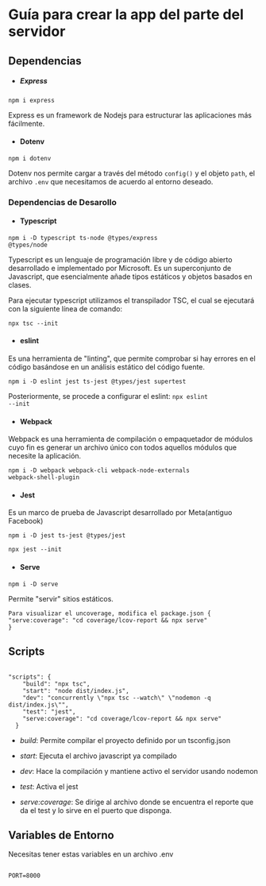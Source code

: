 # Guía para crear la app del parte del servidor

## Dependencias

* ##### Express
<code>npm i express</code>

Express es un framework de Nodejs para estructurar las aplicaciones más fácilmente.

* #### Dotenv
<code>npm i dotenv</code>

Dotenv nos permite cargar a través del método <code>config()</code> y el objeto <code>path</code>, el archivo <code>.env</code> que necesitamos de acuerdo al entorno deseado.

### Dependencias de Desarollo

* #### Typescript
<code>npm i -D typescript ts-node @types/express @types/node</code>

Typescript es un lenguaje de programación libre y de código abierto desarrollado e implementado por Microsoft. Es un superconjunto de Javascript, que esencialmente añade tipos estáticos y objetos basados en clases. 

Para ejecutar typescript utilizamos el transpilador TSC, el cual se ejecutará con la siguiente línea de comando:

<code>npx tsc --init</code>

* #### eslint
Es una herramienta de "linting", que permite comprobar si hay errores en el código basándose en un análisis estático del código fuente. 

<code>npm i -D eslint jest ts-jest @types/jest supertest</code>

Posteriormente, se procede a configurar el eslint:
<code>npx eslint --init</code>

* #### Webpack
Webpack es una herramienta de compilación o empaquetador de módulos cuyo fin es generar un archivo único con todos aquellos módulos que necesite la aplicación.

<code>npm i -D webpack webpack-cli webpack-node-externals webpack-shell-plugin</code>

* #### Jest
Es un marco de prueba de Javascript desarrollado por Meta(antiguo Facebook)

<code>npm i -D jest ts-jest @types/jest</code>

<code>npx jest --init</code>

* #### Serve

<code>npm i -D serve</code> 

Permite "servir" sitios estáticos.

<code>Para visualizar el uncoverage, modifica el package.json 
{
    "serve:coverage": "cd coverage/lcov-report && npx serve"
}</code>

## Scripts

<code>
"scripts": {
    "build": "npx tsc",
    "start": "node dist/index.js",
    "dev": "concurrently \"npx tsc --watch\" \"nodemon -q dist/index.js\"",
    "test": "jest",
    "serve:coverage": "cd coverage/lcov-report && npx serve"
  }
</code>

* *build*: Permite compilar el proyecto definido por un tsconfig.json

* *start*: Ejecuta el archivo javascript ya compilado

* *dev*: Hace la compilación y mantiene activo el servidor usando nodemon

* *test*: Activa el jest

* *serve:coverage*: Se dirige al archivo donde se encuentra el reporte que da el test y lo sirve en el puerto que disponga.


## Variables de Entorno
Necesitas tener estas variables en un archivo .env

<code>
PORT=8000
</code>


